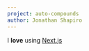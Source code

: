 ```yaml
---
project: auto-compounds
author: Jonathan Shapiro
---
```


I **love** using [Next.js](https://nextjs.org/)
